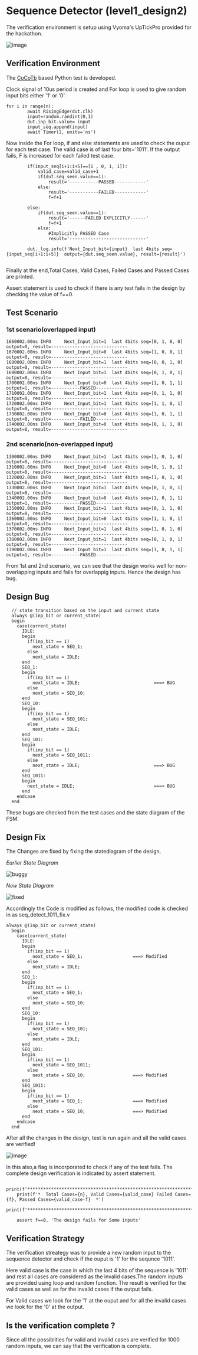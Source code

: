 # Sequence Detector (level1_design2)

The verification environment is setup using Vyoma's UpTickPro provided for the hackathon.

![image](https://user-images.githubusercontent.com/65393666/182014417-a655843a-065d-4d84-a3dd-ba18d8a130f1.png)

## Verification Environment

The [CoCoTb](https://www.cocotb.org/) based Python test is developed.

Clock signal of 10us period is created and For loop is used to give random input bits either '1' or '0'.
```
for i in range(n):
        await RisingEdge(dut.clk)
        input=random.randint(0,1)
        dut.inp_bit.value= input
        input_seq.append(input)
        await Timer(2, units='ns')
```

Now inside the For loop, if and else statements are used to check the ouput for each test case. 
The valid case is of last four bits='1011'. If the output fails, F is increased for each failed test case.

```
        if(input_seq[i+1:i+5]==[1 , 0, 1, 1]):
            valid_case=valid_case+1
            if(dut.seq_seen.value==1):
                result='-----------PASSED------------'
            else:
                result='-----------FAILED------------'
                f=f+1

        else:
            if(dut.seq_seen.value==1):
                result='------FAILED EXPLICITLY------'
                f=f+1
            else:
                #Implicitly PASSED Case
                result='-----------------------------'
     
        dut._log.info(f'Next_Input_bit={input}  last 4bits seq={input_seq[i+1:i+5]}  output={dut.seq_seen.value}, result={result}')
        
```

Finally at the end,Total Cases, Valid Cases, Failed Cases and Passed Cases are printed.

Assert statement is used to check if there is any test fails in the design by checking the value of f==0.

## Test Scenario

### 1st scenario(overlapped input)

```
1660002.00ns INFO     Next_Input_bit=1  last 4bits seq=[0, 1, 0, 0]  output=0, result=-----------------------------
1670002.00ns INFO     Next_Input_bit=0  last 4bits seq=[1, 0, 0, 1]  output=0, result=-----------------------------
1680002.00ns INFO     Next_Input_bit=1  last 4bits seq=[0, 0, 1, 0]  output=0, result=-----------------------------
1690002.00ns INFO     Next_Input_bit=1  last 4bits seq=[0, 1, 0, 1]  output=0, result=-----------------------------
1700002.00ns INFO     Next_Input_bit=0  last 4bits seq=[1, 0, 1, 1]  output=1, result=-----------PASSED------------
1710002.00ns INFO     Next_Input_bit=1  last 4bits seq=[0, 1, 1, 0]  output=0, result=-----------------------------
1720002.00ns INFO     Next_Input_bit=1  last 4bits seq=[1, 1, 0, 1]  output=0, result=-----------------------------
1730002.00ns INFO     Next_Input_bit=0  last 4bits seq=[1, 0, 1, 1]  output=0, result=-----------FAILED------------
1740002.00ns INFO     Next_Input_bit=0  last 4bits seq=[0, 1, 1, 0]  output=0, result=-----------------------------
```

### 2nd scenario(non-overlapped input)

```
1300002.00ns INFO     Next_Input_bit=1  last 4bits seq=[1, 0, 1, 0]  output=0, result=-----------------------------
1310002.00ns INFO     Next_Input_bit=0  last 4bits seq=[0, 1, 0, 1]  output=0, result=-----------------------------
1320002.00ns INFO     Next_Input_bit=1  last 4bits seq=[1, 0, 1, 0]  output=0, result=-----------------------------
1330002.00ns INFO     Next_Input_bit=1  last 4bits seq=[0, 1, 0, 1]  output=0, result=-----------------------------
1340002.00ns INFO     Next_Input_bit=0  last 4bits seq=[1, 0, 1, 1]  output=1, result=-----------PASSED------------
1350002.00ns INFO     Next_Input_bit=1  last 4bits seq=[0, 1, 1, 0]  output=0, result=-----------------------------
1360002.00ns INFO     Next_Input_bit=0  last 4bits seq=[1, 1, 0, 1]  output=0, result=-----------------------------
1370002.00ns INFO     Next_Input_bit=1  last 4bits seq=[1, 0, 1, 0]  output=0, result=-----------------------------
1380002.00ns INFO     Next_Input_bit=1  last 4bits seq=[0, 1, 0, 1]  output=0, result=-----------------------------
1390002.00ns INFO     Next_Input_bit=1  last 4bits seq=[1, 0, 1, 1]  output=1, result=-----------PASSED------------
```

From 1st and 2nd scenario, we can see that the design works well for non-overlapping inputs and fails for overlappig inputs. Hence the design has bug.

## Design Bug

```
  // state transition based on the input and current state
  always @(inp_bit or current_state)
  begin
    case(current_state)
      IDLE:
      begin
        if(inp_bit == 1)
          next_state = SEQ_1;
        else
          next_state = IDLE;
      end
      SEQ_1:
      begin
        if(inp_bit == 1)
          next_state = IDLE;                            ===> BUG
        else
          next_state = SEQ_10;
      end
      SEQ_10:
      begin
        if(inp_bit == 1)
          next_state = SEQ_101;
        else
          next_state = IDLE;
      end
      SEQ_101:
      begin
        if(inp_bit == 1)
          next_state = SEQ_1011;
        else
          next_state = IDLE;                            ===> BUG
      end
      SEQ_1011:
      begin
        next_state = IDLE;                              ===> BUG
      end
    endcase
  end
```

These bugs are checked from the test cases and the state diagram of the FSM. 

## Design Fix

The Changes are fixed by fixing the statediagram of the design.

_Earlier State Diagram_

![buggy](https://user-images.githubusercontent.com/65393666/182021214-137ae491-39b6-4263-89cd-06853731dec2.png)

_New State Diagram_

![fixed](https://user-images.githubusercontent.com/65393666/182021232-7eecd237-b8dc-4e2b-afe6-7feb052fb13d.png)

Accordingly the Code is modified as follows, the modified code is checked in as seq_detect_1011_fix.v

```
always @(inp_bit or current_state)
  begin
    case(current_state)
      IDLE:
      begin
        if(inp_bit == 1)
          next_state = SEQ_1;                   ===> Modified
        else
          next_state = IDLE;
      end
      SEQ_1:
      begin
        if(inp_bit == 1)
          next_state = SEQ_1;
        else
          next_state = SEQ_10;
      end
      SEQ_10:
      begin
        if(inp_bit == 1)
          next_state = SEQ_101;                 
        else
          next_state = IDLE;
      end
      SEQ_101:
      begin
        if(inp_bit == 1)
          next_state = SEQ_1011;                
        else
          next_state = SEQ_10;                  ===> Modified
      end
      SEQ_1011:
      begin
        if(inp_bit == 1)
          next_state = SEQ_1;                   ===> Modified        
        else
          next_state = SEQ_10;                  ===> Modified
      end
    endcase
  end
```

After all the changes in the design, test is run again and all the valid cases are verified!

![image](https://user-images.githubusercontent.com/65393666/182023260-7340195b-33f0-4d57-9949-bebb9044d488.png)

In this also,a flag is incorporated to check if any of the test fails.
The complete design verification is indicated by assert statement.
```
    print(f'***************************************************************************')
    print(f'*  Total Cases={n}, Valid Cases={valid_case} Failed Cases={f}, Passed Cases={valid_case-f}  *')
    print(f'***************************************************************************')

    assert f==0, 'The design fails for Some inputs'
```

## Verification Strategy

The verification streategy was to provide a new random input to the sequence detector and check if the ouput is '1' for the sequnce '1011'. 

Here valid case is the case in which the last 4 bits of the sequence is '1011' and rest all cases are considered as the invalid cases.The random inputs are provided using loop and random function. The result is verified for the valid cases as well as for the invalid cases if the output fails.

For Valid cases we look for the '1' at the ouput and for all the invalid cases we look for the '0' at the output.


## Is the verification complete ?

Since all the possiblities for valid and invalid cases are verified for 1000 random inputs, we can say that the verification is complete.

